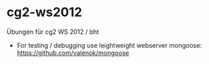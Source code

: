 # cg2-ws2012

Übungen für cg2 WS 2012 / bht

* For testing / debugging use leightweight webserver mongoose: https://github.com/valenok/mongoose
